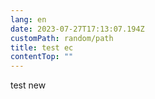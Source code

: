 ```yaml
---
lang: en
date: 2023-07-27T17:13:07.194Z
customPath: random/path
title: test ec
contentTop: ""
---
```

<p>test new</p>